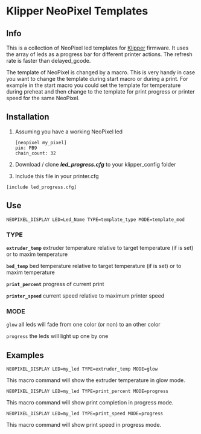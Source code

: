 # Klipper NeoPixel Templates

## Info

This is a collection of NeoPixel led templates for [Klipper](https://github.com/Klipper3d/klipper) firmware. It uses the array of leds as a progress bar for different printer actions. The refresh rate is faster than delayed_gcode.

The template of NeoPixel is changed by a macro. This is very handy in case you want to change the template during start macro or during a print. For example in the start macro you could set the template for temperature during preheat and then change to the template for print progress or printer speed for the same NeoPixel.

## Installation

1. Assuming you have a working NeoPixel led
   
   ```
   [neopixel my_pixel]
   pin: PB9
   chain_count: 32
   ```
2. Download / clone ***led_progress.cfg*** to your klipper_config folder

3. Include this file in your printer.cfg

```
[include led_progress.cfg]
```

## Use

```
NEOPIXEL_DISPLAY LED=Led_Name TYPE=template_type MODE=template_mod
```

### TYPE

**`extruder_temp`**  extruder temperature relative to target temperature (if is set) or to maxim temperature

**`bed_temp`**  bed temperature relative to target temperature (if is set) or to maxim temperature

**`print_percent`** progress of current print

**`printer_speed`** current speed relative to maximum printer speed

### MODE

`glow` all leds will fade from one color (or non) to an other color

`progress` the leds will light up one by one

## 

## Examples

```
NEOPIXEL_DISPLAY LED=my_led TYPE=extruder_temp MODE=glow
```

This macro command will show the extruder temperature in glow mode.

```
NEOPIXEL_DISPLAY LED=my_led TYPE=print_percent MODE=progress
```

This macro command will show print completion in progress mode. 

```
NEOPIXEL_DISPLAY LED=my_led TYPE=print_speed MODE=progress
```

This macro command will show print speed in progress mode.
